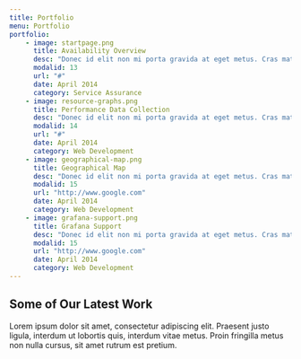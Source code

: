 ```yaml
---
title: Portfolio
menu: Portfolio
portfolio:
    - image: startpage.png
      title: Availability Overview
      desc: "Donec id elit non mi porta gravida at eget metus. Cras mattis consectetur purus sit amet fermentum."
      modalid: 13
      url: "#"
      date: April 2014
      category: Service Assurance
    - image: resource-graphs.png
      title: Performance Data Collection
      desc: "Donec id elit non mi porta gravida at eget metus. Cras mattis consectetur purus sit amet fermentum."
      modalid: 14
      url: "#"
      date: April 2014
      category: Web Development
    - image: geographical-map.png
      title: Geographical Map
      desc: "Donec id elit non mi porta gravida at eget metus. Cras mattis consectetur purus sit amet fermentum."
      modalid: 15
      url: "http://www.google.com"
      date: April 2014
      category: Web Development
    - image: grafana-support.png
      title: Grafana Support
      desc: "Donec id elit non mi porta gravida at eget metus. Cras mattis consectetur purus sit amet fermentum."
      modalid: 15
      url: "http://www.google.com"
      date: April 2014
      category: Web Development
---
```


## Some of Our Latest Work

Lorem ipsum dolor sit amet, consectetur adipiscing elit. Praesent justo ligula, interdum ut lobortis quis, interdum vitae metus. Proin fringilla metus non nulla cursus, sit amet rutrum est pretium.